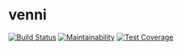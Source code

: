 # venni

[![Build Status](https://travis-ci.com/65black/venni.svg?branch=develop)](https://travis-ci.com/65black/venni)
[![Maintainability](https://api.codeclimate.com/v1/badges/b1c275110b1b0bf14d2f/maintainability)](https://codeclimate.com/github/65black/venni/maintainability)
[![Test Coverage](https://api.codeclimate.com/v1/badges/b1c275110b1b0bf14d2f/test_coverage)](https://codeclimate.com/github/65black/venni/test_coverage)